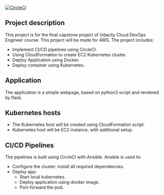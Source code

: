 [![CircleCI](https://dl.circleci.com/status-badge/img/gh/manhnguyen308/cloud-devops-capstone-project/tree/main.svg?style=svg)](https://dl.circleci.com/status-badge/redirect/gh/manhnguyen308/cloud-devops-capstone-project/tree/main)

## Project description
This project is for the final capstone project of Udacity Cloud DevOps Engineer course. This project will be made for AWS.
The project includes:
- Implement CI/CD pipelines using CircleCI.
- Using CloudFormation to create EC2 Kubernetes cluster.
- Deploy Application using Docker.
- Deploy container using Kubernetes.

## Application
The application is a simple webpage, based on python3 script and rendered by flask.

## Kubernetes hosts
- The Kubernetes host will be created using CloudFormation script.
- Kubernetes host will be EC2 instance, with additional setup.

## CI/CD Pipelines
The pipelines is built using CircleCI with Ansible.
Ansible is used to:
- Configure the cluster: install all required dependencies.
- Deploy app: 
    - Start local kubernetes.
    - Deploy application using docker image.
    - Port-forward the pod.

